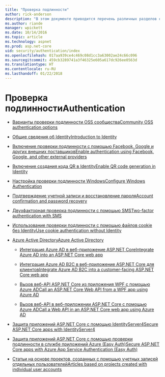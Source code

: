 ```yaml
---
title: "Проверка подлинности"
author: rick-anderson
description: "В этом документе приводится перечень различных разделов о проверке подлинности в ASP.NET Core."
ms.author: riande
manager: wpickett
ms.date: 10/14/2016
ms.topic: article
ms.technology: aspnet
ms.prod: asp.net-core
uid: security/authentication/index
ms.openlocfilehash: 017aa939ce4c469c08d1cc3a63002ae24c66c096
ms.sourcegitcommit: 459cb3289741a3f46325e605a617dc926ee0563d
ms.translationtype: HT
ms.contentlocale: ru-RU
ms.lasthandoff: 01/22/2018
---
```

# <a name="authentication"></a><span data-ttu-id="ac929-103">Проверка подлинности</span><span class="sxs-lookup"><span data-stu-id="ac929-103">Authentication</span></span>

* [<span data-ttu-id="ac929-104">Варианты проверки подлинности OSS сообщества</span><span class="sxs-lookup"><span data-stu-id="ac929-104">Community OSS authentication options</span></span>](community.md)

* [<span data-ttu-id="ac929-105">Общие сведения об Identity</span><span class="sxs-lookup"><span data-stu-id="ac929-105">Introduction to Identity</span></span>](identity.md)

* [<span data-ttu-id="ac929-106">Включение проверки подлинности с помощью Facebook, Google и других внешних поставщиков</span><span class="sxs-lookup"><span data-stu-id="ac929-106">Enable authentication using Facebook, Google, and other external providers</span></span>](social/index.md)

* [<span data-ttu-id="ac929-107">Включение создания кода QR в Identity</span><span class="sxs-lookup"><span data-stu-id="ac929-107">Enable QR code generation in Identity</span></span>](identity-enable-qrcodes.md)

* [<span data-ttu-id="ac929-108">Настройка проверки подлинности Windows</span><span class="sxs-lookup"><span data-stu-id="ac929-108">Configure Windows Authentication</span></span>](windowsauth.md)

* [<span data-ttu-id="ac929-109">Подтверждение учетной записи и восстановление пароля</span><span class="sxs-lookup"><span data-stu-id="ac929-109">Account confirmation and password recovery</span></span>](accconfirm.md)

* [<span data-ttu-id="ac929-110">Двухфакторная проверка подлинности с помощью SMS</span><span class="sxs-lookup"><span data-stu-id="ac929-110">Two-factor authentication with SMS</span></span>](2fa.md)

* [<span data-ttu-id="ac929-111">Использование проверки подлинности с помощью файлов cookie без Identity</span><span class="sxs-lookup"><span data-stu-id="ac929-111">Use cookie authentication without Identity</span></span>](cookie.md)

* [<span data-ttu-id="ac929-112">Azure Active Directory</span><span class="sxs-lookup"><span data-stu-id="ac929-112">Azure Active Directory</span></span>](azure-active-directory/index.md)

  * [<span data-ttu-id="ac929-113">Интеграция Azure AD в веб-приложение ASP.NET Core</span><span class="sxs-lookup"><span data-stu-id="ac929-113">Integrate Azure AD into an ASP.NET Core web app</span></span>](https://azure.microsoft.com/documentation/samples/active-directory-dotnet-webapp-openidconnect-aspnetcore/)

  * [<span data-ttu-id="ac929-114">Интеграция Azure AD B2C в веб-приложение ASP.NET Core для клиентов</span><span class="sxs-lookup"><span data-stu-id="ac929-114">Integrate Azure AD B2C into a customer-facing ASP.NET Core web app</span></span>](azure-ad-b2c.md)

  * [<span data-ttu-id="ac929-115">Вызов веб-API ASP.NET Core из приложения WPF с помощью Azure AD</span><span class="sxs-lookup"><span data-stu-id="ac929-115">Call an ASP.NET Core Web API from a WPF app using Azure AD</span></span>](https://azure.microsoft.com/documentation/samples/active-directory-dotnet-native-aspnetcore/)

  * [<span data-ttu-id="ac929-116">Вызов веб-API в веб-приложении ASP.NET Core с помощью Azure AD</span><span class="sxs-lookup"><span data-stu-id="ac929-116">Call a Web API in an ASP.NET Core web app using Azure AD</span></span>](https://azure.microsoft.com/documentation/samples/active-directory-dotnet-webapp-webapi-openidconnect-aspnetcore/)

* [<span data-ttu-id="ac929-117">Защита приложений ASP.NET Core с помощью IdentityServer4</span><span class="sxs-lookup"><span data-stu-id="ac929-117">Secure ASP.NET Core apps with IdentityServer4</span></span>](http://docs.identityserver.io/en/release/)

* [<span data-ttu-id="ac929-118">Защита приложений ASP.NET Core с помощью проверки подлинности в службе приложений Azure (Easy Auth)</span><span class="sxs-lookup"><span data-stu-id="ac929-118">Secure ASP.NET Core apps with Azure App Service Authentication (Easy Auth)</span></span>](https://docs.microsoft.com/azure/app-service/app-service-authentication-overview)

* [<span data-ttu-id="ac929-119">Статьи на основе проектов, созданных с помощью учетных записей отдельных пользователей</span><span class="sxs-lookup"><span data-stu-id="ac929-119">Articles based on projects created with individual user accounts</span></span>](xref:security/authentication/individual)
